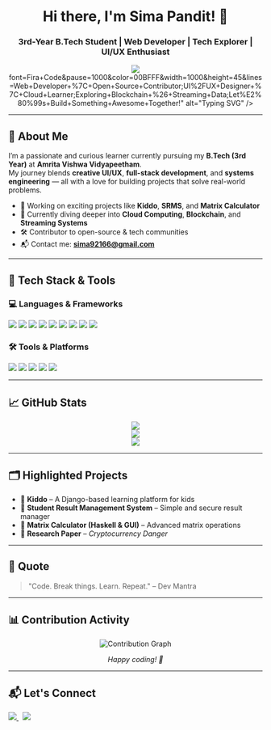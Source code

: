 <h1 align="center">Hi there, I'm Sima Pandit! 👋</h1>
<h3 align="center">3rd-Year B.Tech Student | Web Developer | Tech Explorer | UI/UX Enthusiast</h3>

<div align="center">
  <img src="https://readme-typing-svg.demolab.com?
    </div>
    <div align="center">
  font=Fira+Code&pause=1000&color=00BFFF&width=1000&height=45&lines=Web+Developer+%7C+Open+Source+Contributor;UI%2FUX+Designer+%7C+Cloud+Learner;Exploring+Blockchain+%26+Streaming+Data;Let%E2%80%99s+Build+Something+Awesome+Together!" alt="Typing SVG" />
</div>

---

## 🚀 About Me

I’m a passionate and curious learner currently pursuing my **B.Tech (3rd Year)** at **Amrita Vishwa Vidyapeetham**.  
My journey blends **creative UI/UX**, **full-stack development**, and **systems engineering** — all with a love for building projects that solve real-world problems.

- 🔭 Working on exciting projects like **Kiddo**, **SRMS**, and **Matrix Calculator**
- 🌱 Currently diving deeper into **Cloud Computing**, **Blockchain**, and **Streaming Systems**
- 🛠️ Contributor to open-source & tech communities
- 📬 Contact me: **sima92166@gmail.com**

---

## 🧰 Tech Stack & Tools

### 💻 Languages & Frameworks  
<p>
  <img src="https://img.shields.io/badge/Python-3776AB?style=for-the-badge&logo=python&logoColor=white" />
  <img src="https://img.shields.io/badge/Java-007396?style=for-the-badge&logo=java&logoColor=white" />
  <img src="https://img.shields.io/badge/C++-00599C?style=for-the-badge&logo=c%2B%2B&logoColor=white" />
  <img src="https://img.shields.io/badge/Rust-000000?style=for-the-badge&logo=rust&logoColor=white" />
  <img src="https://img.shields.io/badge/HTML5-E34F26?style=for-the-badge&logo=html5&logoColor=white" />
  <img src="https://img.shields.io/badge/CSS3-1572B6?style=for-the-badge&logo=css3&logoColor=white" />
  <img src="https://img.shields.io/badge/JavaScript-F7DF1E?style=for-the-badge&logo=javascript&logoColor=black" />
  <img src="https://img.shields.io/badge/Django-092E20?style=for-the-badge&logo=django&logoColor=white" />
  <img src="https://img.shields.io/badge/React-20232A?style=for-the-badge&logo=react&logoColor=61DAFB" />
</p>

### 🛠 Tools & Platforms  
<p>
  <img src="https://img.shields.io/badge/Git-F05032?style=for-the-badge&logo=git&logoColor=white" />
  <img src="https://img.shields.io/badge/GitHub-181717?style=for-the-badge&logo=github&logoColor=white" />
  <img src="https://img.shields.io/badge/VSCode-007ACC?style=for-the-badge&logo=visualstudiocode&logoColor=white" />
  <img src="https://img.shields.io/badge/Figma-F24E1E?style=for-the-badge&logo=figma&logoColor=white" />
  <img src="https://img.shields.io/badge/Linux-FCC624?style=for-the-badge&logo=linux&logoColor=black" />
</p>

---

## 📈 GitHub Stats

<div align="center">
  <img src="https://github-readme-stats.vercel.app/api?username=S-i-m-a&show_icons=true&theme=gradient" />
  <br />
  <img src="https://github-readme-streak-stats.herokuapp.com/?user=S-i-m-a&theme=tokyonight" />
  <br />
  <img src="https://github-readme-stats.vercel.app/api/top-langs/?username=S-i-m-a&layout=compact&theme=radical" />
</div>

---

## 🗂 Highlighted Projects

- 🔹 **Kiddo** – A Django-based learning platform for kids  
- 🔹 **Student Result Management System** – Simple and secure result manager  
- 🔹 **Matrix Calculator (Haskell & GUI)** – Advanced matrix operations  
- 🔹 **Research Paper** – *Cryptocurrency Danger*

---

## 💬 Quote  
> "Code. Break things. Learn. Repeat." – Dev Mantra

---

## 📊 Contribution Activity

<div align="center">
  <img src="https://github-contribution-grid.vercel.app/api?username=S-i-m-a&theme=github" alt="Contribution Graph" />
</div>

<p align="center"><em>Happy coding! 🚀</em></p>

---

## 📬 Let's Connect

<a href="mailto:sima92166@gmail.com">
  <img src="https://img.shields.io/badge/Gmail-D14836?style=for-the-badge&logo=gmail&logoColor=white" />
</a>
&nbsp;
<a href="https://www.linkedin.com/in/sima-pandit-2b92602aa/">
  <img src="https://img.shields.io/badge/LinkedIn-0A66C2?style=for-the-badge&logo=linkedin&logoColor=white" />
</a>

